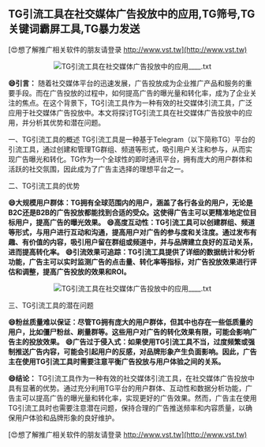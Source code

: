 ## **TG引流工具在社交媒体广告投放中的应用,TG筛号,TG关键词霸屏工具,TG暴力发送**

[😍想了解推广相关软件的朋友请登录 http://www.vst.tw](http://www.vst.tw)

 <center><img src="https://vst.tw/MP4/tuiguang/png/4.png" alt="TG引流工具在社交媒体广告投放中的应用____.txt"></center>

**😄引言：**
随着社交媒体平台的迅速发展，广告投放成为企业推广产品和服务的重要手段。而在广告投放的过程中，如何提高广告的曝光量和转化率，成为了企业关注的焦点。在这个背景下，TG引流工具作为一种有效的社交媒体引流工具，广泛应用于社交媒体广告投放中。本文将探讨TG引流工具在社交媒体广告投放中的应用，并分析其优势和潜在问题。

一、TG引流工具的概述
TG引流工具是一种基于Telegram（以下简称TG）平台的引流工具，通过创建和管理TG群组、频道等形式，吸引用户关注和参与，从而实现广告曝光和转化。TG作为一个全球性的即时通讯平台，拥有庞大的用户群体和活跃的社交氛围，因此成为了广告主选择的理想平台之一。

二、TG引流工具的优势

**😄大规模用户群体：TG拥有全球范围内的用户，涵盖了各行各业的用户，无论是B2C还是B2B的广告投放都能找到合适的受众。这使得广告主可以更精准地定位目标用户，提高广告的曝光效果。**
**😄高度互动性：TG引流工具可以创建群组、频道等形式，与用户进行互动和沟通，提高用户对广告的参与度和关注度。通过发布有趣、有价值的内容，吸引用户留在群组或频道中，并与品牌建立良好的互动关系，进而提高转化率。**
**😄引流效果可追踪：TG引流工具提供了详细的数据统计和分析功能，广告主可以实时监测广告的点击量、转化率等指标，对广告投放效果进行评估和调整，提高广告投放的效果和ROI。**

 <center><img src="https://vst.tw/MP4/tuiguang/png/5.png" alt="TG引流工具在社交媒体广告投放中的应用____.txt"></center>

三、TG引流工具的潜在问题

**😄粉丝质量难以保证：尽管TG拥有庞大的用户群体，但其中也存在一些低质量的用户，比如僵尸粉丝、刷量群等。这些用户对广告的转化效果有限，可能会影响广告主的投放效果。**
**😄广告过于侵入式：如果使用TG引流工具不当，过度频繁或强制推送广告内容，可能会引起用户的反感，对品牌形象产生负面影响。因此，广告主在使用TG引流工具时需要注意平衡广告投放与用户体验之间的关系。**

**😄结论：**
TG引流工具作为一种有效的社交媒体引流工具，在社交媒体广告投放中具有显著的优势。通过充分利用TG平台的用户群体、互动性和数据分析功能，广告主可以提高广告的曝光量和转化率，实现更好的广告效果。然而，广告主在使用TG引流工具时也需要注意潜在问题，保持合理的广告推送频率和内容质量，以确保用户体验和品牌形象的良好维护。

[😍想了解推广相关软件的朋友请登录 http://www.vst.tw](http://www.vst.tw)



